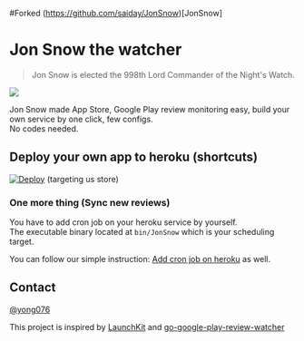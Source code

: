 #Forked (https://github.com/saiday/JonSnow)[JonSnow]

# Jon Snow the watcher
> Jon Snow is elected the 998th Lord Commander of the Night's Watch.

![](doc/screenshot.png)

Jon Snow made App Store, Google Play review monitoring easy, build your own service by one click, few configs.  
No codes needed.

## Deploy your own app to heroku (shortcuts)
[![Deploy](https://www.herokucdn.com/deploy/button.svg)](https://heroku.com/deploy?template=https://github.com/yong076/JonSnow&env[JON_SNOW_GOOGLE_PLAY_LOCATION]=en&env[JON_SNOW_APP_STORE_LOCATION]=us) (targeting us store)


### One more thing (Sync new reviews)

You have to add cron job on your heroku service by yourself.  
The executable binary located at `bin/JonSnow` which is your scheduling target.

You can follow our simple instruction: [Add cron job on heroku](https://github.com/saiday/JonSnow/wiki/Add-cron-job-on-heroku) as well.

## Contact
[@yong076](https://twitter.com/yong076)


This project is inspired by [LaunchKit](https://launchkit.io/) and [go-google-play-review-watcher](https://github.com/Konboi/go-google-play-review-watcher)
